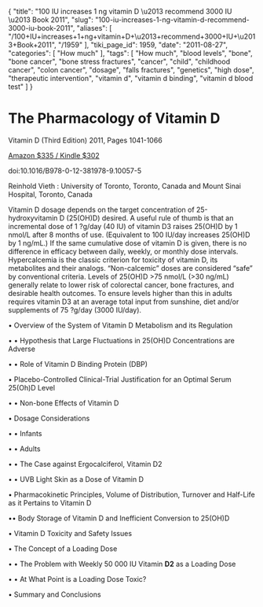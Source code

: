 {
    "title": "100 IU increases 1 ng vitamin D \u2013 recommend 3000 IU \u2013 Book 2011",
    "slug": "100-iu-increases-1-ng-vitamin-d-recommend-3000-iu-book-2011",
    "aliases": [
        "/100+IU+increases+1+ng+vitamin+D+\u2013+recommend+3000+IU+\u2013+Book+2011",
        "/1959"
    ],
    "tiki_page_id": 1959,
    "date": "2011-08-27",
    "categories": [
        "How much"
    ],
    "tags": [
        "How much",
        "blood levels",
        "bone",
        "bone cancer",
        "bone stress fractures",
        "cancer",
        "child",
        "childhood cancer",
        "colon cancer",
        "dosage",
        "falls fractures",
        "genetics",
        "high dose",
        "therapeutic intervention",
        "vitamin d",
        "vitamin d binding",
        "vitamin d blood test"
    ]
}


# The Pharmacology of Vitamin D

Vitamin D (Third Edition) 2011, Pages 1041-1066  

[Amazon $335 / Kindle $302](http://www.amazon.com/Vitamin-D-Third-David-Feldman/dp/0123819784/ref=sr_1_1?ie=UTF8&qid=1314453843&sr=8-1)

doi:10.1016/B978-0-12-381978-9.10057-5 

Reinhold Vieth : University of Toronto, Toronto, Canada and Mount Sinai Hospital, Toronto, Canada

Vitamin D dosage depends on the target concentration of 25-hydroxyvitamin D (25(OH)D) desired. A useful rule of thumb is that an incremental dose of 1 ?g/day (40 IU) of vitamin D3 raises 25(OH)D by 1 nmol/L after 8 months of use. (Equivalent to 100 IU/day increases 25(OH)D by 1 ng/mL.) If the same cumulative dose of vitamin D is given, there is no difference in efficacy between daily, weekly, or monthly dose intervals. Hypercalcemia is the classic criterion for toxicity of vitamin D, its metabolites and their analogs. “Non-calcemic” doses are considered “safe” by conventional criteria. Levels of 25(OH)D >75 nmol/L (>30 ng/mL) generally relate to lower risk of colorectal cancer, bone fractures, and desirable health outcomes. To ensure levels higher than this in adults requires vitamin D3 at an average total input from sunshine, diet and/or supplements of 75 ?g/day (3000 IU/day).

•  Overview of the System of Vitamin D Metabolism and its Regulation

• • Hypothesis that Large Fluctuations in 25(OH)D Concentrations are Adverse

• • Role of Vitamin D Binding Protein (DBP)

• Placebo-Controlled Clinical-Trial Justification for an Optimal Serum 25(Oh)D Level

• • Non-bone Effects of Vitamin D

• Dosage Considerations

• • Infants

• • Adults

• • The Case against Ergocalciferol, Vitamin D2

• • UVB Light Skin as a Dose of Vitamin D

• Pharmacokinetic Principles, Volume of Distribution, Turnover and Half-Life as it Pertains to Vitamin D

•• Body Storage of Vitamin D and Inefficient Conversion to 25(OH)D

• Vitamin D Toxicity and Safety Issues

• The Concept of a Loading Dose

• • The Problem with Weekly 50 000 IU Vitamin  **D2**  as a Loading Dose

• • At What Point is a Loading Dose Toxic?

• Summary and Conclusions